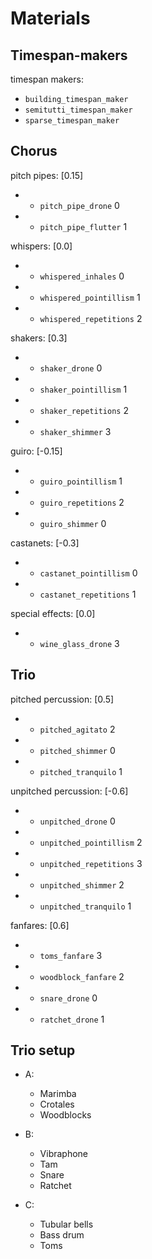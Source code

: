 # Materials

## Timespan-makers

timespan makers:
- `building_timespan_maker`
- `semitutti_timespan_maker`
- `sparse_timespan_maker`

## Chorus

pitch pipes:                [0.15]
- + `pitch_pipe_drone`      0
- + `pitch_pipe_flutter`    1 

whispers:                   [0.0]
- + `whispered_inhales`     0
- + `whispered_pointillism` 1
- + `whispered_repetitions` 2

shakers:                    [0.3]
- + `shaker_drone`          0
- + `shaker_pointillism`    1
- + `shaker_repetitions`    2
- + `shaker_shimmer`        3

guiro:                      [-0.15]
- + `guiro_pointillism`     1
- + `guiro_repetitions`     2
- + `guiro_shimmer`         0

castanets:                  [-0.3]
- + `castanet_pointillism`  0
- + `castanet_repetitions`  1

special effects:            [0.0]
- + `wine_glass_drone`      3

## Trio

pitched percussion:         [0.5]
- + `pitched_agitato`       2
- + `pitched_shimmer`       0
- + `pitched_tranquilo`     1

unpitched percussion:       [-0.6]
- + `unpitched_drone`       0
- + `unpitched_pointillism` 2
- + `unpitched_repetitions` 3
- + `unpitched_shimmer`     2
- + `unpitched_tranquilo`   1

fanfares:                   [0.6]
- + `toms_fanfare`          3
- + `woodblock_fanfare`     2
- + `snare_drone`           0
- + `ratchet_drone`         1

## Trio setup

- A:
    - Marimba
    - Crotales
    - Woodblocks

- B:
    - Vibraphone
    - Tam
    - Snare
    - Ratchet

- C:
    - Tubular bells
    - Bass drum
    - Toms
